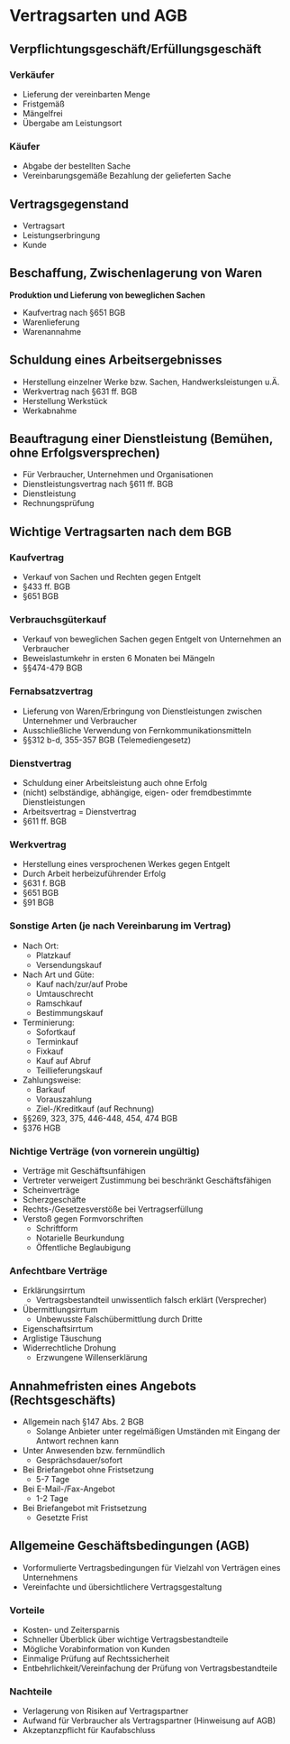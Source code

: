 # Vertragsarten und AGB

## Verpflichtungsgeschäft/Erfüllungsgeschäft

### Verkäufer
- Lieferung der vereinbarten Menge
- Fristgemäß
- Mängelfrei
- Übergabe am Leistungsort

### Käufer
- Abgabe der bestellten Sache
- Vereinbarungsgemäße Bezahlung der gelieferten Sache

## Vertragsgegenstand
- Vertragsart
- Leistungserbringung
- Kunde

## Beschaffung, Zwischenlagerung von Waren
**Produktion und Lieferung von beweglichen Sachen**
- Kaufvertrag nach §651 BGB
- Warenlieferung
- Warenannahme

## Schuldung eines Arbeitsergebnisses
- Herstellung einzelner Werke bzw. Sachen, Handwerksleistungen u.Ä.
- Werkvertrag nach §631 ff. BGB
- Herstellung Werkstück
- Werkabnahme

## Beauftragung einer Dienstleistung (Bemühen, ohne Erfolgsversprechen)
- Für Verbraucher, Unternehmen und Organisationen
- Dienstleistungsvertrag nach §611 ff. BGB
- Dienstleistung
- Rechnungsprüfung

## Wichtige Vertragsarten nach dem BGB

### Kaufvertrag
- Verkauf von Sachen und Rechten gegen Entgelt
- §433 ff. BGB
- §651 BGB

### Verbrauchsgüterkauf
- Verkauf von beweglichen Sachen gegen Entgelt von Unternehmen an Verbraucher
- Beweislastumkehr in ersten 6 Monaten bei Mängeln
- §§474-479 BGB

### Fernabsatzvertrag
- Lieferung von Waren/Erbringung von Dienstleistungen zwischen Unternehmer und Verbraucher
- Ausschließliche Verwendung von Fernkommunikationsmitteln
- §§312 b-d, 355-357 BGB (Telemediengesetz)

### Dienstvertrag
- Schuldung einer Arbeitsleistung auch ohne Erfolg
- (nicht) selbständige, abhängige, eigen- oder fremdbestimmte Dienstleistungen
- Arbeitsvertrag = Dienstvertrag
- §611 ff. BGB

### Werkvertrag
- Herstellung eines versprochenen Werkes gegen Entgelt
- Durch Arbeit herbeizuführender Erfolg
- §631 f. BGB
- §651 BGB
- §91 BGB

### Sonstige Arten (je nach Vereinbarung im Vertrag)
- Nach Ort: 
  - Platzkauf
  - Versendungskauf
- Nach Art und Güte:
  - Kauf nach/zur/auf Probe
  - Umtauschrecht
  - Ramschkauf
  - Bestimmungskauf
- Terminierung:
  - Sofortkauf
  - Terminkauf
  - Fixkauf
  - Kauf auf Abruf
  - Teillieferungskauf
- Zahlungsweise:
  - Barkauf
  - Vorauszahlung
  - Ziel-/Kreditkauf (auf Rechnung)
- §§269, 323, 375, 446-448, 454, 474 BGB
- §376 HGB

### Nichtige Verträge (von vornerein ungültig)
- Verträge mit Geschäftsunfähigen
- Vertreter verweigert Zustimmung bei beschränkt Geschäftsfähigen
- Scheinverträge
- Scherzgeschäfte
- Rechts-/Gesetzesverstöße bei Vertragserfüllung
- Verstoß gegen Formvorschriften
  - Schriftform
  - Notarielle Beurkundung
  - Öffentliche Beglaubigung

### Anfechtbare Verträge
- Erklärungsirrtum
  - Vertragsbestandteil unwissentlich falsch erklärt (Versprecher)
- Übermittlungsirrtum
  - Unbewusste Falschübermittlung durch Dritte
- Eigenschaftsirrtum
- Arglistige Täuschung
- Widerrechtliche Drohung
  - Erzwungene Willenserklärung


## Annahmefristen eines Angebots (Rechtsgeschäfts)
- Allgemein nach §147 Abs. 2 BGB
  - Solange Anbieter unter regelmäßigen Umständen mit Eingang der Antwort rechnen kann
- Unter Anwesenden bzw. fernmündlich
  - Gesprächsdauer/sofort
- Bei Briefangebot ohne Fristsetzung
  - 5-7 Tage
- Bei E-Mail-/Fax-Angebot
  - 1-2 Tage
- Bei Briefangebot mit Fristsetzung
  - Gesetzte Frist


## Allgemeine Geschäftsbedingungen (AGB)
- Vorformulierte Vertragsbedingungen für Vielzahl von Verträgen eines Unternehmens
- Vereinfachte und übersichtlichere Vertragsgestaltung

### Vorteile
- Kosten- und Zeitersparnis
- Schneller Überblick über wichtige Vertragsbestandteile
- Mögliche Vorabinformation von Kunden
- Einmalige Prüfung auf Rechtssicherheit
- Entbehrlichkeit/Vereinfachung der Prüfung von Vertragsbestandteile

### Nachteile
- Verlagerung von Risiken auf Vertragspartner
- Aufwand für Verbraucher als Vertragspartner (Hinweisung auf AGB)
- Akzeptanzpflicht für Kaufabschluss
